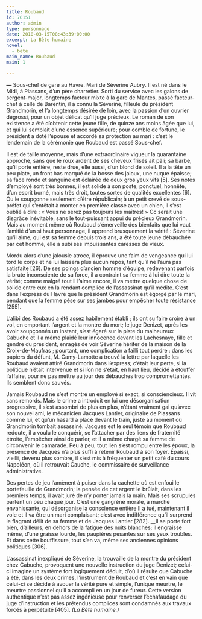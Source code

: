 ```yaml
---
title: Roubaud
id: 76151
author: admin
type: personnage
date: 2010-03-15T08:43:39+00:00
excerpt: La Bête humaine
novel:
  - bete
main_name: Roubaud
main: 1

---
```

**—** Sous-chef de gare au Havre. Mari de Sèverine Aubry. Il est né dans le Midi, à Plassans, d&rsquo;un père charretier. Sorti du service avec les galons de sergent-major, longtemps facteur mixte à la gare de Mantes, passé facteur-chef à celle de Barentin, il a connu là Séverine, filleule du président Grandmorin, et l&rsquo;a longtemps désirée de loin, avec la passion d&rsquo;un ouvrier dégrossi, pour un objet délicat qu&rsquo;il juge précieux. Le roman de son existence a été d&rsquo;obtenir cette jeune fille, de quinze ans moins âgée que lui, et qui lui semblait d&rsquo;une essence supérieure; pour comble de fortune, le président a doté l&rsquo;épouse et accordé sa protection au mari : c&rsquo;est le lendemain de la cérémonie que Roubaud est passé Sous-chef.

Il est de taille moyenne, mais d&rsquo;une extraordinaire vigueur la quarantaine approche, sans que le roux ardent de ses cheveux frisés ait pâli; sa barbe, qu&rsquo;il porte entière, reste drue, elle aussi, d&rsquo;un blond de soleil. Il a la tête un peu plate, un front bas marqué de la bosse des jaloux, une nuque épaisse; sa face ronde et sanguine est éclairée de deux gros yeux vifs [5]. Ses notes d&rsquo;employé sont très bonnes, il est solide à son poste, ponctuel, honnête, d&rsquo;un esprit borné, mais très droit, toutes sortes de qualités excellentes [6]. Ou le soupçonne seulement d&rsquo;être républicain; à un petit crevé de sous-préfet qui s&rsquo;entêtait à monter en première classe avec un chien, il s&rsquo;est oublié à dire : « Vous ne serez pas toujours les maîtres! » Cc serait une disgrâce inévitable, sans le tout-puissant appui du précieux Grandmorin. Mais au moment même où Roubaud s&rsquo;émerveille des bienfaits que lui vaut l&rsquo;amitié d&rsquo;un si haut personnage, il apprend brusquement la vérité : Séverine qu’il aime, qui est sa femme depuis trois ans, a été toute jeune débauchée par cet homme, elle a subi ses impuissantes caresses de vieux.

Mordu alors d&rsquo;une jalousie atroce, il éprouve une faim de vengeance qui lui tord le corps et ne lui laissera plus aucun repos, tant qu&rsquo;il ne l&rsquo;aura pas satisfaite [26]. De ses poings d&rsquo;ancien homme d&rsquo;équipe, redevenant parfois la brute inconsciente de sa force, il a contraint sa femme à lui dire toute la vérité; comme malgré tout il l&rsquo;aime encore, il va mettre quelque chose de solide entre eux en la rendant complice de l&rsquo;assassinat qu&rsquo;il médite. C&rsquo;est dans l&rsquo;express du Havre que le président Grandmorin est égorgé par le mari, pendant que la femme pèse sur ses jambes pour empêcher toute résistance [255].

L&rsquo;alibi des Roubaud a été assez habilement établi ; ils ont su faire croire à un vol, en emportant l&rsquo;argent et la montre du mort; le juge Denizet, après les avoir soupçonnés un instant, s&rsquo;est égaré sur la piste du malheureux Cabuche et il a même plaidé leur innocence devant les Lachesnaye, fille et gendre du président, enragés de voir Séverine hériter de la maison de la Croix-de-Maufras ; pourtant, une complication a failli tout perdre : dans les papiers du défunt, M. Camy-Lamotte a trouvé la lettre par laquelle les Roubaud avaient attiré Grandmorin dans l&rsquo;express; c&rsquo;était leur perte, si la politique n&rsquo;était intervenue et si l&rsquo;on ne s&rsquo;était, en haut lieu, décidé à étouffer l&rsquo;affaire, pour ne pas mettre au jour des débauches trop compromettantes. Ils semblent donc sauvés.

Jamais Roubaud ne s&rsquo;est montré un employé si exact, si consciencieux. Il vit sans remords. Mais le crime a introduit en lui une désorganisation progressive, il s&rsquo;est assombri de plus en plus, n&rsquo;étant vraiment gai qu&rsquo;avec son nouvel ami, le mécanicien Jacques Lantier, originaire de Plassans comme lui, et qu&rsquo;un hasard a placé devant le train, juste au moment où Grandmorin tombait assassiné. Jacques est le seul témoin que Roubaud redoute, il a voulu le conquérir, se l&rsquo;attacher par des liens de fraternité étroite, l&rsquo;empêcher ainsi de parler, et il a même chargé sa femme de circonvenir le camarade. Peu à peu, tout lien s&rsquo;est rompu entre les époux, la présence de Jacques n&rsquo;a plus suffi à retenir Roubaud à son foyer. Épaissi, vieilli, devenu plus sombre, il s&rsquo;est mis à fréquenter un petit café du cours Napoléon, où il retrouvait Cauche, le commissaire de surveillance administrative.

Des pertes de jeu l&rsquo;amènent à puiser dans la cachette où est enfoui le portefeuille de Grandmorin; la pensée de cet argent le brûlait, dans les premiers temps, il avait juré de n&rsquo;y porter jamais la main. Mais ses scrupules partent un peu chaque jour. C&rsquo;est une gangrène morale, à marche envahissante, qui désorganise la conscience entière Il a tué, maintenant il vole et il va être un mari complaisant; c&rsquo;est avec indifférence qu&rsquo;il surprend le flagrant délit de sa femme et de Jacques Lantier [282]. __Il se porte fort bien, d&rsquo;ailleurs, en dehors de la fatigue des nuits blanches; il engraisse même, d&rsquo;une graisse lourde, les paupières pesantes sur ses yeux troubles. Et dans cette bouffissure, tout s&rsquo;en va, même ses anciennes opinions politiques [306].

L&rsquo;assassinat inexpliqué de Séverine, la trouvaille de la montre du président chez Cabuche, provoquent une nouvelle instruction du juge Denizet; celui-ci imagine un système fort logiquement déduit, d&rsquo;où il résulte que Cabuche a été, dans les deux crimes, l&rsquo;instrument de Roubaud et c&rsquo;est en vain que celui-ci se décide à avouer la vérité pure et simple, l&rsquo;unique meurtre, le meurtre passionnel qu&rsquo;il a accompli en un jour de fureur. Cette version authentique n&rsquo;est pas assez ingénieuse pour renverser l&rsquo;échafaudage du juge d&rsquo;instruction et les prétendus complices sont condamnés aux travaux forcés à perpétuité [405]. _(La Bête humaine.)_
